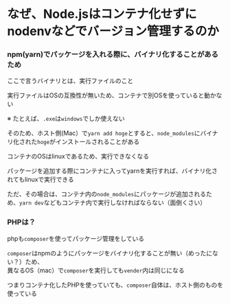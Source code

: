 # なぜ、Node.jsはコンテナ化せずにnodenvなどでバージョン管理するのか

### npm(yarn)でパッケージを入れる際に、バイナリ化することがあるため

ここで言うバイナリとは、実行ファイルのこと

実行ファイルはOSの互換性が無いため、コンテナで別OSを使っていると動かない

※ たとえば、`.exe`は`windows`でしか使えない

そのため、ホスト側(Mac）で`yarn add hoge`とすると、`node_modules`にバイナリ化された`hoge`がインストールされることがある

コンテナのOSはlinuxであるため、実行できなくなる

パッケージを追加する際にコンテナに入ってyarnを実行すれば、バイナリ化されてもlinuxで実行できる

ただ、その場合は、コンテナ内の`node_modules`にパッケージが追加されるため、`yarn dev`などもコンテナ内で実行しなければならない（面倒くさい）

### PHPは？

phpも`composer`を使ってパッケージ管理をしている

`composer`はnpmのようにパッケージをバイナリ化することが無い（めったにない？）ため、  
異なるOS（mac）で`composer`を実行しても`vender`内は同じになる

つまりコンテナ化したPHPを使っていても、`composer`自体は、ホスト側のものを使っている




